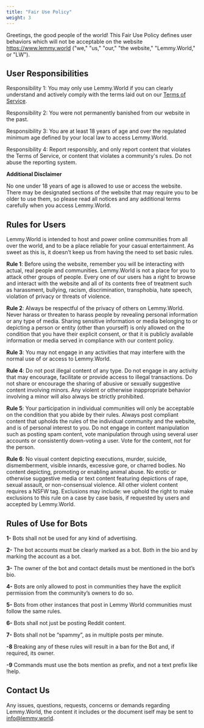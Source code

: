 ```yaml
---
title: "Fair Use Policy"
weight: 3
---
```


Greetings, the good people of the world! This Fair Use Policy defines user behaviors which will not be acceptable on the website <https://www.lemmy.world>  ("we," "us," "our," "the website," "Lemmy.World," or "LW").

## User Responsibilities

Responsibility 1: You may only use Lemmy.World if you can clearly understand and actively comply with the terms laid out on our [Terms of Service](https://legal.lemmy.world).

Responsibility 2: You were not permanently banished from our website in the past.

Responsibility 3: You are at least 18 years of age and over the regulated minimum age defined by your local law to access Lemmy.World.

Responsibility 4: Report responsibly, and only report content that violates the Terms of Service, or content that violates a community's rules. Do not abuse the reporting system.

**Additional Disclaimer**

No one under 18 years of age is allowed to use or access the website.  There may be designated sections of the website that may require you to  be older to use them, so please read all notices and any additional  terms carefully when you access Lemmy.World.

## Rules for Users

Lemmy.World is intended to host and power online communities from all over the world, and to be a place reliable for your casual entertainment. As sweet as this is, it doesn’t keep us from having the need to set basic rules.

**Rule 1**: Before using the website, remember you will be interacting with actual, real people and communities. Lemmy.World is not a place for you to attack other groups of people. Every one of our users has a right to  browse and interact with the website and all of its contents free of treatment such as harassment, bullying, racism, discrimination, transphobia, hate speech, violation of privacy or threats of violence.

**Rule 2**:  Always be respectful of the privacy of others on Lemmy.World. Never harass or threaten to harass people by revealing personal information or any type of media. Sharing sensitive information or  media belonging to or depicting a person or entity (other than yourself)  is only allowed on the condition that you have their explicit consent,  or that it is publicly available information or media served in compliance with our content policy.

**Rule 3**: You may not engage in any activities that may interfere with the normal use of or access to Lemmy.World.

**Rule 4**:  Do not post illegal content of any type. Do not engage in any activity  that may encourage, facilitate or provide access to illegal  transactions. Do not share or encourage the sharing of abusive or  sexually suggestive content involving minors. Any violent or otherwise  inappropriate behavior involving a minor will also always be strictly prohibited.

**Rule 5**:  Your participation in individual communities will only be acceptable on  the condition that you abide by their rules. Always post compliant  content that upholds the rules of the individual community and the  website, and is of personal interest to you. Do not engage in content  manipulation such as posting spam content, vote manipulation through  using several user accounts or consistently down-voting a user. Vote for  the content, not for the person.

**Rule 6**:  No visual content depicting executions, murder, suicide, dismemberment,  visible innards, excessive gore, or charred bodies. No content  depicting, promoting or enabling animal abuse. No erotic or otherwise  suggestive media or text content featuring depictions of rape, sexual  assault, or non-consensual violence. All other violent content requires a NSFW tag. Exclusions may include: we uphold the right to make exclusions to this rule on a case by case basis, if requested by users and accepted by Lemmy.World.

## Rules of Use for Bots

**1-** Bots shall not be used for any kind of advertising.

**2-** The bot accounts must be clearly marked as a bot. Both in the bio and by marking the account as a bot.

**3-** The owner of the bot and contact details must be mentioned in the bot’s bio.

**4-** Bots are only allowed to post in communities they have the explicit permission from the community’s owners to do so.

**5-** Bots from other instances that post in Lemmy World communities must follow the same rules.

**6-** Bots shall not just be posting Reddit content.

**7-** Bots shall not be “spammy”, as in multiple posts per minute.

**-8** Breaking any of these rules will result in a ban for the Bot and, if required, its owner.

**-9** Commands must use the bots mention as prefix, and not a text prefix like !help.

## Contact Us

Any issues, questions, requests, concerns or demands regarding Lemmy.World, the content it includes or the document iself may be sent to <info@lemmy.world>.
